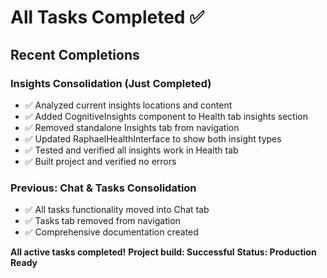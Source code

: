 # All Tasks Completed ✅

## Recent Completions

### Insights Consolidation (Just Completed)
- ✅ Analyzed current insights locations and content
- ✅ Added CognitiveInsights component to Health tab insights section
- ✅ Removed standalone Insights tab from navigation
- ✅ Updated RaphaelHealthInterface to show both insight types
- ✅ Tested and verified all insights work in Health tab
- ✅ Built project and verified no errors

### Previous: Chat & Tasks Consolidation
- ✅ All tasks functionality moved into Chat tab
- ✅ Tasks tab removed from navigation
- ✅ Comprehensive documentation created

**All active tasks completed!**
**Project build: Successful**
**Status: Production Ready**
